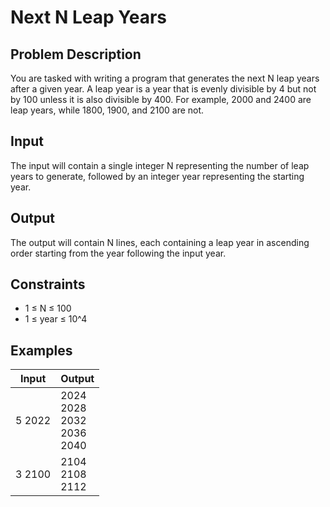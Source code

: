 # Next N Leap Years

## Problem Description
You are tasked with writing a program that generates the next N leap years after a given year. A leap year is a year that is evenly divisible by 4 but not by 100 unless it is also divisible by 400. For example, 2000 and 2400 are leap years, while 1800, 1900, and 2100 are not.

## Input
The input will contain a single integer N representing the number of leap years to generate, followed by an integer year representing the starting year.

## Output
The output will contain N lines, each containing a leap year in ascending order starting from the year following the input year.

## Constraints
- 1 ≤ N ≤ 100
- 1 ≤ year ≤ 10^4

## Examples
|Input|Output|
|-|-|
|5 2022|2024<br>2028<br>2032<br>2036<br>2040|
|3 2100|2104<br>2108<br>2112|